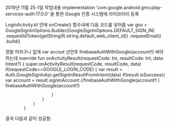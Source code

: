2019년 11월 25-1일 작업내용
 implementation 'com.google.android.gms:play-services-auth:17.0.0' 을 통한 Google 인증 시스템에 라이브러리 등록

 LoginActivity.kt 안에 onCreate() 함수내에 다음 코드를 넣어줌
    var gso = GoogleSignInOptions.Builder(GoogleSignInOptions.DEFAULT_SIGN_IN)
            .requestIdToken(getString(R.string.default_web_client_id))
            .requestEmail()
            .build()

 정말 어처구니 없게 var accout 선언후 firebaseAuthWithGoogle(account!!) 써야 하는데
               override fun onActivityResult(requestCode: Int, resultCode: Int, data: Intent?) {
                    super.onActivityResult(requestCode, resultCode, data)
                    if(requestCode==GOOGLE_LOGIN_CODE) {
                        var result = Auth.GoogleSignInApi.getSignInResultFromIntent(data)
                        if(result.isSuccess){
                            var account = result.signInAccount
                            //firebaseAuthWithGoogle(account!! )
                            firebaseAuthWithGoogle(account!!)

                        }
                    }
                }
            }

결국 다음과 같이 성공함.
